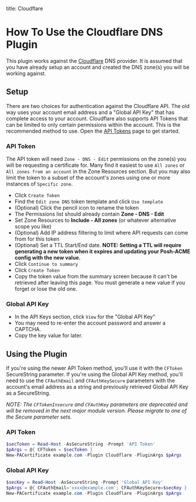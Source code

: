 title: Cloudflare

# How To Use the Cloudflare DNS Plugin

This plugin works against the [Cloudflare](https://www.cloudflare.com/dns) DNS provider. It is assumed that you have already setup an account and created the DNS zone(s) you will be working against.

## Setup

There are two choices for authentication against the Cloudflare API. The old way uses your account email address and a "Global API Key" that has complete access to your account. Cloudflare also supports API Tokens that can be limited to only certain permissions within the account. This is the recommended method to use. Open the [API Tokens](https://dash.cloudflare.com/profile/api-tokens) page to get started.

### API Token

The API token will need `Zone - DNS - Edit` permissions on the zone(s) you will be requesting a certificate for. Many find it easiest to use `All zones` or `All zones from an account` in the Zone Resources section. But you may also limit the token to a subset of the account's zones using one or more instances of `Specific zone`.

* Click `Create Token`
* Find the `Edit zone DNS` token template and click `Use template`
* (Optional) Click the pencil icon to rename the token
* The Permissions list should already contain **Zone - DNS - Edit**
* Set Zone Resources to **Include - All zones** (or whatever alternative scope you like)
* (Optional) Add IP address filtering to limit where API requests can come from for this token
* (Optional) Set a TTL Start/End date. **NOTE: Setting a TTL will require generating a new token when it expires and updating your Posh-ACME config with the new value.**
* Click `Continue to summary`
* Click `Create Token`
* Copy the token value from the summary screen  because it can't be retrieved after leaving this page. You must generate a new value if you forget or lose the old one.

### Global API Key

* In the API Keys section, click `View` for the "Global API Key"
* You may need to re-enter the account password and answer a CAPTCHA.
* Copy the key value for later.

## Using the Plugin

If you're using the newer API Token method, you'll use it with the `CFToken` SecureString parameter. If you're using the Global API Key method, you'll need to use the `CFAuthEmail` and `CFAuthKeySecure` parameters with the account's email address as a string and previously retrieved Global API Key as a SecureString.

*NOTE: The `CFTokenInsecure` and `CFAuthKey` parameters are deprecated and will be removed in the next major module version. Please migrate to one of the Secure parameter sets.*

### API Token

```powershell
$secToken = Read-Host -AsSecureString -Prompt 'API Token'
$pArgs = @{ CFToken = $secToken }
New-PACertificate example.com -Plugin Cloudflare -PluginArgs $pArgs
```

### Global API Key

```powershell
$secKey = Read-Host -AsSecureString -Prompt 'Global API Key'
$pArgs = @{ CFAuthEmail='xxxx@example.com'; CFAuthKeySecure=$secKey }
New-PACertificate example.com -Plugin Cloudflare -PluginArgs $pArgs
```
